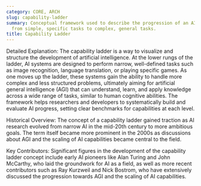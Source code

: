 ```yaml
---
category: CORE, ARCH
slug: capability-ladder
summary: Conceptual framework used to describe the progression of an AI system's abilities
  from simple, specific tasks to complex, general tasks.
title: Capability Ladder
---
```


Detailed Explanation: The capability ladder is a way to visualize and structure the development of artificial intelligence. At the lower rungs of the ladder, AI systems are designed to perform narrow, well-defined tasks such as image recognition, language translation, or playing specific games. As one moves up the ladder, these systems gain the ability to handle more complex and less structured problems, ultimately aiming for artificial general intelligence (AGI) that can understand, learn, and apply knowledge across a wide range of tasks, similar to human cognitive abilities. The framework helps researchers and developers to systematically build and evaluate AI progress, setting clear benchmarks for capabilities at each level.

Historical Overview: The concept of a capability ladder gained traction as AI research evolved from narrow AI in the mid-20th century to more ambitious goals. The term itself became more prominent in the 2000s as discussions about AGI and the scaling of AI capabilities became central to the field.

Key Contributors: Significant figures in the development of the capability ladder concept include early AI pioneers like Alan Turing and John McCarthy, who laid the groundwork for AI as a field, as well as more recent contributors such as Ray Kurzweil and Nick Bostrom, who have extensively discussed the progression towards AGI and the scaling of AI capabilities.